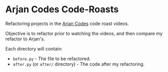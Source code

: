 # Arjan Codes Code-Roasts

Refactoring projects in the [Arjan Codes](https://www.youtube.com/@ArjanCodes) code roast videos.

Objective is to refactor prior to watching the videos, and then compare my refactor to Arjan's.

Each directory will contain:
 - `before.py` - The file to be refactored.
 - `after.py` (or `after/` directory) - The code after my refactoring. 
